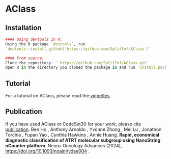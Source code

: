 
# AClass

<!-- badges: start -->
<!-- badges: end -->


## Installation

``` r
#### Using devtools in R:
Using the R package `devtools`, run
`devtools::install_github('https://github.com/SplitInf/AClass')`

#### From source:
Clone the repository: ` https://github.com/SplitInf/AClass.git`
Open R in the directory you cloned the package in and run `install.packages('AClass', repos = NULL)`

```

## Tutorial

For a tutorial on AClass, please read the [vignettes](http://htmlpreview.github.io/?https://github.com/SplitInf/AClass/blob/main/doc/tutorial.html).



## Publication

If you have used AClass or CodeSet30 for your work, please cite [publication](https://doi.org/10.1093/noajnl/vdae004).
Ben Ho , Anthony Arnoldo , Yvonne Zhong , Mei Lu , Jonathon Torchia , Fupan Yao , Cynthia Hawkins , Annie Huang. **Rapid, economical diagnostic classification of ATRT molecular subgroup using NanoString nCounter platform**. Neuro-Oncology Advances (2024), https://doi.org/10.1093/noajnl/vdae004 .
